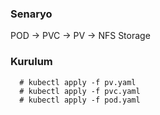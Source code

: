 ### Senaryo

POD -> PVC -> PV -> NFS Storage

### Kurulum

```
  # kubectl apply -f pv.yaml
  # kubectl apply -f pvc.yaml
  # kubectl apply -f pod.yaml
```
